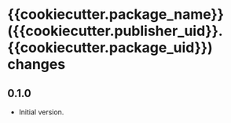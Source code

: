 # {{cookiecutter.package_name}} ({{cookiecutter.publisher_uid}}.{{cookiecutter.package_uid}}) changes

## 0.1.0

* Initial version.
